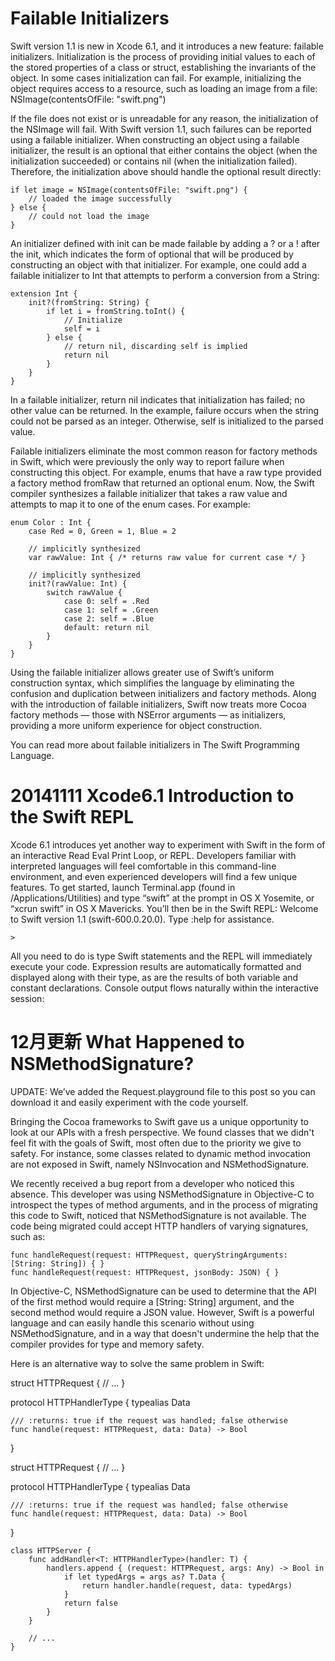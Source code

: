 # Failable Initializers

Swift version 1.1 is new in Xcode 6.1, and it introduces a new feature: failable initializers. Initialization is the process of providing initial values to each of the stored properties of a class or struct, establishing the invariants of the object. In some cases initialization can fail. For example, initializing the object requires access to a resource, such as loading an image from a file:  NSImage(contentsOfFile: "swift.png")

If the file does not exist or is unreadable for any reason, the initialization of the NSImage will fail. With Swift version 1.1, such failures can be reported using a failable initializer. When constructing an object using a failable initializer, the result is an optional that either contains the object (when the initialization succeeded) or contains nil (when the initialization failed). Therefore, the initialization above should handle the optional result directly:

```
if let image = NSImage(contentsOfFile: "swift.png") {
	// loaded the image successfully
} else {
	// could not load the image
}
```

An initializer defined with init can be made failable by adding a ? or a ! after the init, which indicates the form of optional that will be produced by constructing an object with that initializer. For example, one could add a failable initializer to Int that attempts to perform a conversion from a String:
```
extension Int {
	init?(fromString: String) { 
		if let i = fromString.toInt() {
			// Initialize
			self = i
		} else { 
			// return nil, discarding self is implied
			return nil
		}
	}
}
```

In a failable initializer, return nil indicates that initialization has failed; no other value can be returned. In the example, failure occurs when the string could not be parsed as an integer. Otherwise, self is initialized to the parsed value.

Failable initializers eliminate the most common reason for factory methods in Swift, which were previously the only way to report failure when constructing this object. For example, enums that have a raw type provided a factory method fromRaw that returned an optional enum. Now, the Swift compiler synthesizes a failable initializer that takes a raw value and attempts to map it to one of the enum cases. For example:
```
enum Color : Int {
	case Red = 0, Green = 1, Blue = 2

	// implicitly synthesized
	var rawValue: Int { /* returns raw value for current case */ }

	// implicitly synthesized
	init?(rawValue: Int) {
		switch rawValue { 
			case 0: self = .Red
			case 1: self = .Green
			case 2: self = .Blue
			default: return nil
		}
	}
}
```

Using the failable initializer allows greater use of Swift’s uniform construction syntax, which simplifies the language by eliminating the confusion and duplication between initializers and factory methods. Along with the introduction of failable initializers, Swift now treats more Cocoa factory methods — those with NSError arguments — as initializers, providing a more uniform experience for object construction.

You can read more about failable initializers in The Swift Programming Language.



# 20141111 Xcode6.1 Introduction to the Swift REPL
Xcode 6.1 introduces yet another way to experiment with Swift in the form of an interactive Read Eval Print Loop, or REPL. Developers familiar with interpreted languages will feel comfortable in this command-line environment, and even experienced developers will find a few unique features. To get started, launch Terminal.app (found in /Applications/Utilities) and type “swift” at the prompt in OS X Yosemite, or “xcrun swift” in OS X Mavericks. You’ll then be in the Swift REPL:
Welcome to Swift version 1.1 (swift-600.0.20.0). Type :help for assistance.
```
>
```

All you need to do is type Swift statements and the REPL will immediately execute your code. Expression results are automatically formatted and displayed along with their type, as are the results of both variable and constant declarations. Console output flows naturally within the interactive session:


# 12月更新 What Happened to NSMethodSignature?
UPDATE: We’ve added the Request.playground file to this post so you can download it and easily experiment with the code yourself.

Bringing the Cocoa frameworks to Swift gave us a unique opportunity to look at our APIs with a fresh perspective. We found classes that we didn't feel fit with the goals of Swift, most often due to the priority we give to safety. For instance, some classes related to dynamic method invocation are not exposed in Swift, namely NSInvocation and NSMethodSignature.

We recently received a bug report from a developer who noticed this absence. This developer was using NSMethodSignature in Objective-C to introspect the types of method arguments, and in the process of migrating this code to Swift, noticed that NSMethodSignature is not available. The code being migrated could accept HTTP handlers of varying signatures, such as:

```
func handleRequest(request: HTTPRequest, queryStringArguments: [String: String]) { }
func handleRequest(request: HTTPRequest, jsonBody: JSON) { }
```

In Objective-C, NSMethodSignature can be used to determine that the API of the first method would require a [String: String] argument, and the second method would require a JSON value. However, Swift is a powerful language and can easily handle this scenario without using NSMethodSignature, and in a way that doesn't undermine the help that the compiler provides for type and memory safety.

Here is an alternative way to solve the same problem in Swift:

struct HTTPRequest {
	// ...
}

protocol HTTPHandlerType {
	typealias Data

	/// :returns: true if the request was handled; false otherwise
	func handle(request: HTTPRequest, data: Data) -> Bool
}


struct HTTPRequest {
	// ...
}

protocol HTTPHandlerType {
	typealias Data

	/// :returns: true if the request was handled; false otherwise
	func handle(request: HTTPRequest, data: Data) -> Bool
}

```
class HTTPServer {
	func addHandler<T: HTTPHandlerType>(handler: T) {
		handlers.append { (request: HTTPRequest, args: Any) -> Bool in
			if let typedArgs = args as? T.Data {
				return handler.handle(request, data: typedArgs)
			}
			return false
		}
	}

	// ...
}
```
